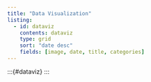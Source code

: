 ```yaml
---
title: "Data Visualization"
listing: 
  - id: dataviz
    contents: dataviz
    type: grid
    sort: "date desc"
    fields: [image, date, title, categories]
---
```


:::{#dataviz}
:::